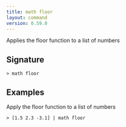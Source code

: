 ```yaml
---
title: math floor
layout: command
version: 0.59.0
---
```


Applies the floor function to a list of numbers

## Signature

```> math floor ```

## Examples

Apply the floor function to a list of numbers
```shell
> [1.5 2.3 -3.1] | math floor
```
